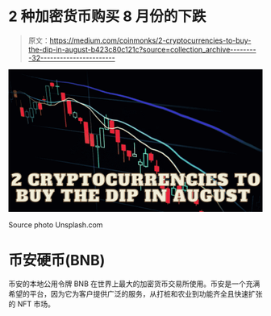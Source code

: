 # 2 种加密货币购买 8 月份的下跌

> 原文：<https://medium.com/coinmonks/2-cryptocurrencies-to-buy-the-dip-in-august-b423c80c121c?source=collection_archive---------32----------------------->

![](img/f2d6aebcbeac217a21ec000073bca2b3.png)

Source photo Unsplash.com

# 币安硬币(BNB)

币安的本地公用令牌 BNB 在世界上最大的加密货币交易所使用。币安是一个充满希望的平台，因为它为客户提供广泛的服务，从打桩和农业到功能齐全且快速扩张的 NFT 市场。